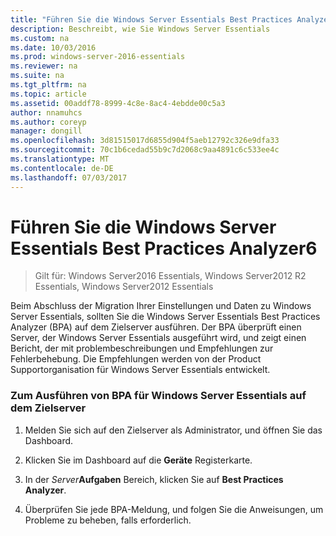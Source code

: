 ```yaml
---
title: "Führen Sie die Windows Server Essentials Best Practices Analyzer6"
description: Beschreibt, wie Sie Windows Server Essentials
ms.custom: na
ms.date: 10/03/2016
ms.prod: windows-server-2016-essentials
ms.reviewer: na
ms.suite: na
ms.tgt_pltfrm: na
ms.topic: article
ms.assetid: 00addf78-8999-4c8e-8ac4-4ebdde00c5a3
author: nnamuhcs
ms.author: coreyp
manager: dongill
ms.openlocfilehash: 3d81515017d6855d904f5aeb12792c326e9dfa33
ms.sourcegitcommit: 70c1b6cedad55b9c7d2068c9aa4891c6c533ee4c
ms.translationtype: MT
ms.contentlocale: de-DE
ms.lasthandoff: 07/03/2017
---
```

# <a name="run-the-windows-server-essentials-best-practices-analyzer6"></a>Führen Sie die Windows Server Essentials Best Practices Analyzer6

>Gilt für: Windows Server2016 Essentials, Windows Server2012 R2 Essentials, Windows Server2012 Essentials

Beim Abschluss der Migration Ihrer Einstellungen und Daten zu Windows Server Essentials, sollten Sie die Windows Server Essentials Best Practices Analyzer (BPA) auf dem Zielserver ausführen. Der BPA überprüft einen Server, der Windows Server Essentials ausgeführt wird, und zeigt einen Bericht, der mit problembeschreibungen und Empfehlungen zur Fehlerbehebung. Die Empfehlungen werden von der Product Supportorganisation für Windows Server Essentials entwickelt.  
  
### <a name="to-run-the--windows-server-essentials-bpa-on-the-destination-server"></a>Zum Ausführen von BPA für Windows Server Essentials auf dem Zielserver  
  
1.  Melden Sie sich auf den Zielserver als Administrator, und öffnen Sie das Dashboard.  
  
2.  Klicken Sie im Dashboard auf die **Geräte** Registerkarte.  
  
3.  In der *Server***Aufgaben** Bereich, klicken Sie auf **Best Practices Analyzer**.  
  
4.  Überprüfen Sie jede BPA-Meldung, und folgen Sie die Anweisungen, um Probleme zu beheben, falls erforderlich.
